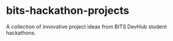 # bits-hackathon-projects
A collection of innovative project ideas from BITS DevHub student hackathons.
